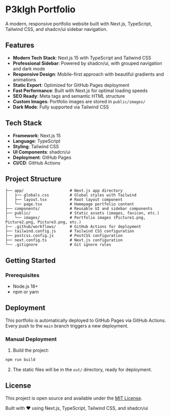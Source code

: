 # P3klgh Portfolio

A modern, responsive portfolio website built with Next.js, TypeScript, Tailwind CSS, and shadcn/ui sidebar navigation.

## Features

- **Modern Tech Stack**: Next.js 15 with TypeScript and Tailwind CSS
- **Professional Sidebar**: Powered by shadcn/ui, with grouped navigation and dark mode
- **Responsive Design**: Mobile-first approach with beautiful gradients and animations
- **Static Export**: Optimized for GitHub Pages deployment
- **Fast Performance**: Built with Next.js for optimal loading speeds
- **SEO Ready**: Meta tags and semantic HTML structure
- **Custom Images**: Portfolio images are stored in `public/images/`
- **Dark Mode**: Fully supported via Tailwind CSS

## Tech Stack

- **Framework**: Next.js 15
- **Language**: TypeScript
- **Styling**: Tailwind CSS
- **UI Components**: shadcn/ui
- **Deployment**: GitHub Pages
- **CI/CD**: GitHub Actions

## Project Structure

```
├── app/                    # Next.js app directory
│   ├── globals.css         # Global styles with Tailwind
│   ├── layout.tsx          # Root layout component
│   └── page.tsx            # Homepage portfolio content
├── components/             # Reusable UI and sidebar components
├── public/                 # Static assets (images, favicon, etc.)
│   └── images/             # Portfolio images (Picture1.png, Picture2.png, Picture3.png, etc.)
├── .github/workflows/      # GitHub Actions for deployment
├── tailwind.config.js      # Tailwind CSS configuration
├── postcss.config.js       # PostCSS configuration
├── next.config.ts          # Next.js configuration
└── .gitignore              # Git ignore rules
```

## Getting Started

### Prerequisites

- Node.js 18+ 
- npm or yarn




## Deployment

This portfolio is automatically deployed to GitHub Pages via GitHub Actions. Every push to the `main` branch triggers a new deployment.

### Manual Deployment

1. Build the project:
```bash
npm run build
```

2. The static files will be in the `out/` directory, ready for deployment.

## License

This project is open source and available under the [MIT License](LICENSE).



Built with ❤️ using Next.js, TypeScript, Tailwind CSS, and shadcn/ui
 